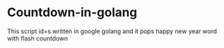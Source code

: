 # Countdown-in-golang
This script id=s written in google golang and it pops happy new year word with flash countdown
